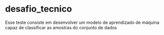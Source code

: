 # desafio_tecnico
Esse teste consiste em desenvolver um modelo de aprendizado de máquina capaz de classificar as amostras do conjunto de dados
